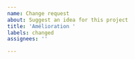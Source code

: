 ```yaml
---
name: Change request
about: Suggest an idea for this project
title: 'Amélioration '
labels: changed
assignees: ''

---
```


